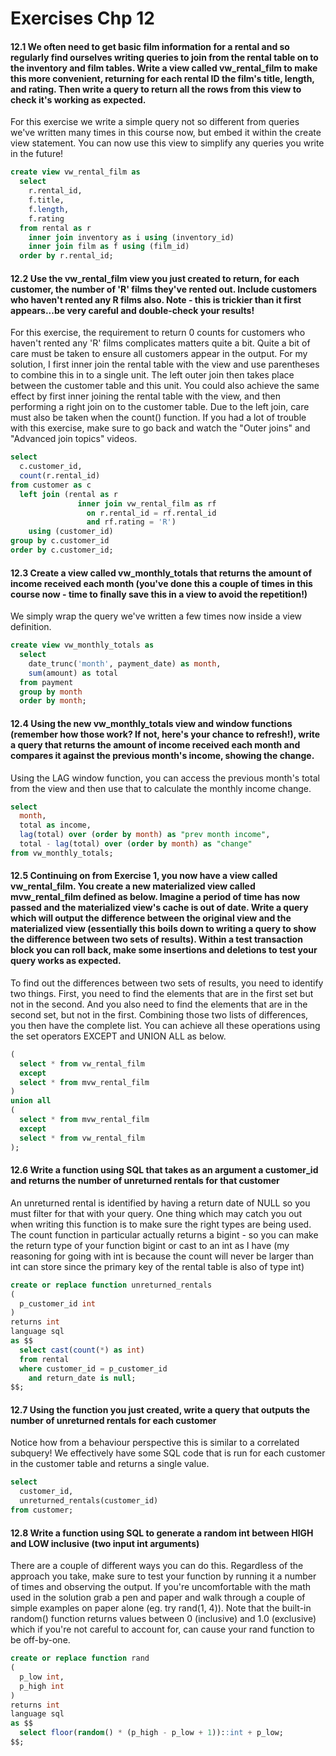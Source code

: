 # Exercises Chp 12

#### 12.1 We often need to get basic film information for a rental and so regularly find ourselves writing queries to join from the rental table on to the inventory and film tables. Write a view called vw_rental_film to make this more convenient, returning for each rental ID the film's title, length, and rating. Then write a query to return all the rows from this view to check it's working as expected.

For this exercise we write a simple query not so different from queries we've written many times in this course now, but embed it within the create view statement. You can now use this view to simplify any queries you write in the future! 

```sql
create view vw_rental_film as
  select
    r.rental_id,
    f.title,
    f.length,
    f.rating
  from rental as r
    inner join inventory as i using (inventory_id)
    inner join film as f using (film_id)
  order by r.rental_id;
```

#### 12.2 Use the vw_rental_film view you just created to return, for each customer, the number of 'R' films they've rented out. Include customers who haven't rented any R films also. Note - this is trickier than it first appears...be very careful and double-check your results!

For this exercise, the requirement to return 0 counts for customers who haven't rented any 'R' films complicates matters quite a bit. Quite a bit of care must be taken to ensure all customers appear in the output. For my solution, I first inner join the rental table with the view and use parentheses to combine this in to a single unit. The left outer join then takes place between the customer table and this unit. You could also achieve the same effect by first inner joining the rental table with the view, and then performing a right join on to the customer table. Due to the left join, care must also be taken when the count() function. If you had a lot of trouble with this exercise, make sure to go back and watch the "Outer joins" and "Advanced join topics" videos. 

```sql
select
  c.customer_id,
  count(r.rental_id)
from customer as c
  left join (rental as r
               inner join vw_rental_film as rf
                 on r.rental_id = rf.rental_id
                 and rf.rating = 'R')
    using (customer_id)
group by c.customer_id
order by c.customer_id;
```

#### 12.3 Create a view called vw_monthly_totals that returns the amount of income received each month (you've done this a couple of times in this course now - time to finally save this in a view to avoid the repetition!)

We simply wrap the query we've written a few times now inside a view definition. 

```sql
create view vw_monthly_totals as
  select
    date_trunc('month', payment_date) as month,
    sum(amount) as total
  from payment
  group by month
  order by month;
```

#### 12.4 Using the new vw_monthly_totals view and window functions (remember how those work? If not, here's your chance to refresh!), write a query that returns the amount of income received each month and compares it against the previous month's income, showing the change.

Using the LAG window function, you can access the previous month's total from the view and then use that to calculate the monthly income change. 

```sql
select
  month,
  total as income,
  lag(total) over (order by month) as "prev month income",
  total - lag(total) over (order by month) as "change"
from vw_monthly_totals;
```

#### 12.5 Continuing on from Exercise 1, you now have a view called vw_rental_film. You create a new materialized view called mvw_rental_film defined as below. Imagine a period of time has now passed and the materialized view's cache is out of date. Write a query which will output the difference between the original view and the materialized view (essentially this boils down to writing a query to show the difference between two sets of results). Within a test transaction block you can roll back, make some insertions and deletions to test your query works as expected.

To find out the differences between two sets of results, you need to identify two things. First, you need to find the elements that are in the first set but not in the second. And you also need to find the elements that are in the second set, but not in the first. Combining those two lists of differences, you then have the complete list. You can achieve all these operations using the set operators EXCEPT and UNION ALL as below. 

```sql
(
  select * from vw_rental_film
  except
  select * from mvw_rental_film
)
union all
(
  select * from mvw_rental_film
  except
  select * from vw_rental_film
);
```

#### 12.6 Write a function using SQL that takes as an argument a customer_id and returns the number of unreturned rentals for that customer

An unreturned rental is identified by having a return date of NULL so you must filter for that with your query. One thing which may catch you out when writing this function is to make sure the right types are being used. The count function in particular actually returns a bigint - so you can make the return type of your function bigint or cast to an int as I have (my reasoning for going with int is because the count will never be larger than int can store since the primary key of the rental table is also of type int) 

```sql
create or replace function unreturned_rentals
(
  p_customer_id int
)
returns int
language sql
as $$
  select cast(count(*) as int)
  from rental
  where customer_id = p_customer_id
    and return_date is null;
$$;
```

#### 12.7 Using the function you just created, write a query that outputs the number of unreturned rentals for each customer

Notice how from a behaviour perspective this is similar to a correlated subquery! We effectively have some SQL code that is run for each customer in the customer table and returns a single value. 

```sql
select
  customer_id,
  unreturned_rentals(customer_id)
from customer;
```

#### 12.8 Write a function using SQL to generate a random int between HIGH and LOW inclusive (two input int arguments)

There are a couple of different ways you can do this. Regardless of the approach you take, make sure to test your function by running it a number of times and observing the output. If you're uncomfortable with the math used in the solution grab a pen and paper and walk through a couple of simple examples on paper alone (eg. try rand(1, 4)). Note that the built-in random() function returns values between 0 (inclusive) and 1.0 (exclusive) which if you're not careful to account for, can cause your rand function to be off-by-one. 

```sql
create or replace function rand
(
  p_low int,
  p_high int
)
returns int
language sql
as $$
  select floor(random() * (p_high - p_low + 1))::int + p_low;
$$;
```

#### 



```sql

```

#### 



```sql

```
